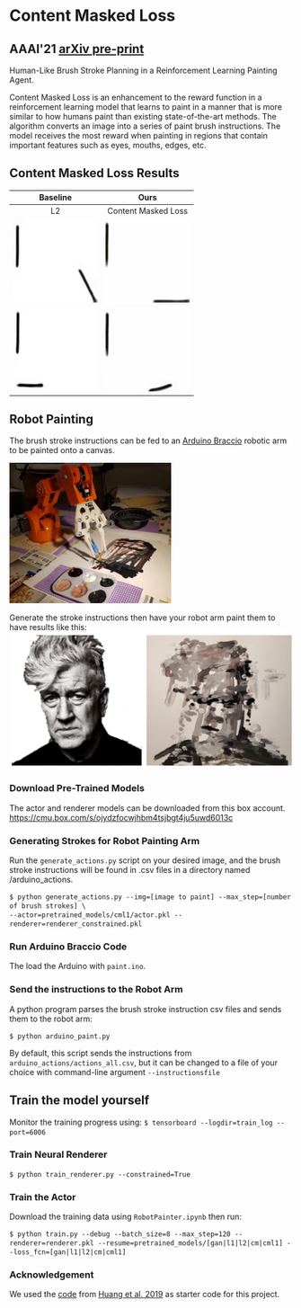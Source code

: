 # Content Masked Loss 

## AAAI'21 [arXiv pre-print](https://arxiv.org/abs/2012.10043)

Human-Like Brush Stroke Planning in a Reinforcement Learning Painting Agent. 




Content Masked Loss is an enhancement to the reward function in a reinforcement learning model that learns to paint in a manner that is more similar to how humans paint than existing state-of-the-art methods.  The algorithm converts an image into a series of paint brush instructions.  The model receives the most reward when painting in regions that contain important features such as eyes, mouths, edges, etc.


## Content Masked Loss Results

| Baseline      | Ours |
| :----: | :----: |
| L2      | Content Masked Loss     |
| <img src="gifs/base12.gif" height="150" title="Baseline">   | <img src="gifs/ours12.gif" height="150" title="Ours">        |
| <img src="gifs/base20.gif" height="150" title="Baseline">   | <img src="gifs/ours20.gif" height="150" title="Ours">        |


## Robot Painting
The brush stroke instructions can be fed to an [Arduino Braccio](https://store.arduino.cc/usa/tinkerkit-braccio) robotic arm to be painted onto a canvas.

<img src="image/braccio.jpg" height="250" alt="Braccio Arm Paints Humanoid Painter Strokes">

Generate the stroke instructions then have your robot arm paint them to have results like this:
![A Photo of Director David Lynch](image/painting_example.png "A Painting of Director David Lynch")


### Download Pre-Trained Models
The actor and renderer models can be downloaded from this box account.
https://cmu.box.com/s/ojydzfocwjhbm4tsjbgt4ju5uwd6013c

### Generating Strokes for Robot Painting Arm
Run the `generate_actions.py` script on your desired image, and the brush stroke instructions will be found in .csv files in a directory named /arduino_actions.
```
$ python generate_actions.py --img=[image to paint] --max_step=[number of brush strokes] \
--actor=pretrained_models/cml1/actor.pkl --renderer=renderer_constrained.pkl
```
### Run Arduino Braccio Code
The load the Arduino with `paint.ino`.
### Send the instructions to the Robot Arm
A python program parses the brush stroke instruction csv files and sends them to the robot arm:
```
$ python arduino_paint.py
```
By default, this script sends the instructions from `arduino_actions/actions_all.csv`, but it can be changed to a file of your choice with command-line argument `--instructionsfile`

## Train the model yourself
Monitor the training progress using: `$ tensorboard --logdir=train_log --port=6006`
### Train Neural Renderer
```
$ python train_renderer.py --constrained=True
```
### Train the Actor
Download the training data using `RobotPainter.ipynb` then run:
```
$ python train.py --debug --batch_size=8 --max_step=120 --renderer=renderer.pkl --resume=pretrained_models/[gan|l1|l2|cm|cml1] --loss_fcn=[gan|l1|l2|cm|cml1]
```


### Acknowledgement 
We used the [code](https://github.com/megvii-research/ICCV2019-LearningToPaint) from [Huang et al. 2019](https://arxiv.org/abs/1903.04411) as starter code for this project.
